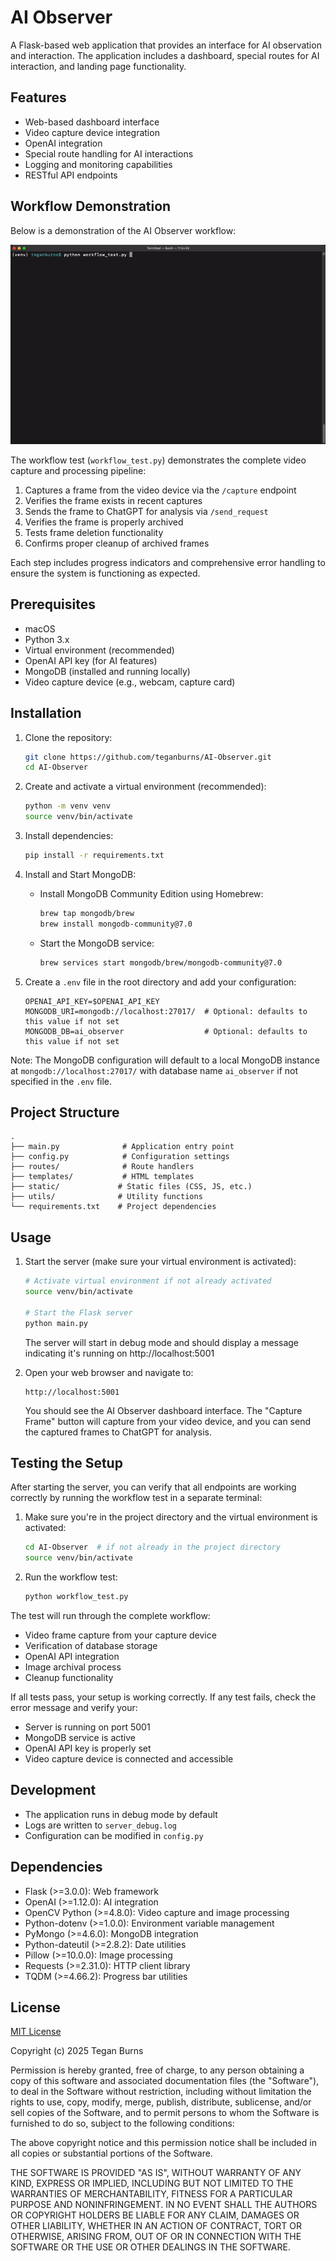 # AI Observer

A Flask-based web application that provides an interface for AI observation and interaction. The application includes a dashboard, special routes for AI interaction, and landing page functionality.

## Features

- Web-based dashboard interface
- Video capture device integration
- OpenAI integration
- Special route handling for AI interactions
- Logging and monitoring capabilities
- RESTful API endpoints

## Workflow Demonstration

Below is a demonstration of the AI Observer workflow:

![AI Observer Workflow Demo](.github/assets/workflow_test.gif)

The workflow test (`workflow_test.py`) demonstrates the complete video capture and processing pipeline:

1. Captures a frame from the video device via the `/capture` endpoint
2. Verifies the frame exists in recent captures
3. Sends the frame to ChatGPT for analysis via `/send_request`
4. Verifies the frame is properly archived
5. Tests frame deletion functionality
6. Confirms proper cleanup of archived frames

Each step includes progress indicators and comprehensive error handling to ensure the system is functioning as expected.

## Prerequisites

- macOS
- Python 3.x
- Virtual environment (recommended)
- OpenAI API key (for AI features)
- MongoDB (installed and running locally)
- Video capture device (e.g., webcam, capture card)

## Installation

1. Clone the repository:
   ```bash
   git clone https://github.com/teganburns/AI-Observer.git
   cd AI-Observer
   ```

2. Create and activate a virtual environment (recommended):
   ```bash
   python -m venv venv
   source venv/bin/activate
   ```

3. Install dependencies:
   ```bash
   pip install -r requirements.txt
   ```

4. Install and Start MongoDB:
   - Install MongoDB Community Edition using Homebrew:
     ```bash
     brew tap mongodb/brew
     brew install mongodb-community@7.0
     ```
   - Start the MongoDB service:
     ```bash
     brew services start mongodb/brew/mongodb-community@7.0
     ```

5. Create a `.env` file in the root directory and add your configuration:
   ```
   OPENAI_API_KEY=$OPENAI_API_KEY
   MONGODB_URI=mongodb://localhost:27017/  # Optional: defaults to this value if not set
   MONGODB_DB=ai_observer                  # Optional: defaults to this value if not set
   ```

Note: The MongoDB configuration will default to a local MongoDB instance at `mongodb://localhost:27017/` with database name `ai_observer` if not specified in the `.env` file.

## Project Structure

```
.
├── main.py              # Application entry point
├── config.py            # Configuration settings
├── routes/              # Route handlers
├── templates/           # HTML templates
├── static/             # Static files (CSS, JS, etc.)
├── utils/              # Utility functions
└── requirements.txt    # Project dependencies
```

## Usage

1. Start the server (make sure your virtual environment is activated):
   ```bash
   # Activate virtual environment if not already activated
   source venv/bin/activate
   
   # Start the Flask server
   python main.py
   ```
   The server will start in debug mode and should display a message indicating it's running on http://localhost:5001

2. Open your web browser and navigate to:
   ```
   http://localhost:5001
   ```
   You should see the AI Observer dashboard interface. The "Capture Frame" button will capture from your video device, and you can send the captured frames to ChatGPT for analysis.

## Testing the Setup

After starting the server, you can verify that all endpoints are working correctly by running the workflow test in a separate terminal:

1. Make sure you're in the project directory and the virtual environment is activated:
   ```bash
   cd AI-Observer  # if not already in the project directory
   source venv/bin/activate
   ```

2. Run the workflow test:
   ```bash
   python workflow_test.py
   ```

The test will run through the complete workflow:
- Video frame capture from your capture device
- Verification of database storage
- OpenAI API integration
- Image archival process
- Cleanup functionality

If all tests pass, your setup is working correctly. If any test fails, check the error message and verify your:
- Server is running on port 5001
- MongoDB service is active
- OpenAI API key is properly set
- Video capture device is connected and accessible

## Development

- The application runs in debug mode by default
- Logs are written to `server_debug.log`
- Configuration can be modified in `config.py`

## Dependencies

- Flask (>=3.0.0): Web framework
- OpenAI (>=1.12.0): AI integration
- OpenCV Python (>=4.8.0): Video capture and image processing
- Python-dotenv (>=1.0.0): Environment variable management
- PyMongo (>=4.6.0): MongoDB integration
- Python-dateutil (>=2.8.2): Date utilities
- Pillow (>=10.0.0): Image processing
- Requests (>=2.31.0): HTTP client library
- TQDM (>=4.66.2): Progress bar utilities


## License

[MIT License](LICENSE)

Copyright (c) 2025 Tegan Burns

Permission is hereby granted, free of charge, to any person obtaining a copy
of this software and associated documentation files (the "Software"), to deal
in the Software without restriction, including without limitation the rights
to use, copy, modify, merge, publish, distribute, sublicense, and/or sell
copies of the Software, and to permit persons to whom the Software is
furnished to do so, subject to the following conditions:

The above copyright notice and this permission notice shall be included in all
copies or substantial portions of the Software.

THE SOFTWARE IS PROVIDED "AS IS", WITHOUT WARRANTY OF ANY KIND, EXPRESS OR
IMPLIED, INCLUDING BUT NOT LIMITED TO THE WARRANTIES OF MERCHANTABILITY,
FITNESS FOR A PARTICULAR PURPOSE AND NONINFRINGEMENT. IN NO EVENT SHALL THE
AUTHORS OR COPYRIGHT HOLDERS BE LIABLE FOR ANY CLAIM, DAMAGES OR OTHER
LIABILITY, WHETHER IN AN ACTION OF CONTRACT, TORT OR OTHERWISE, ARISING FROM,
OUT OF OR IN CONNECTION WITH THE SOFTWARE OR THE USE OR OTHER DEALINGS IN THE
SOFTWARE. 